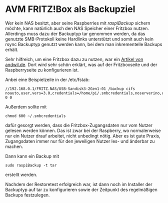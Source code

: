 # AVM FRITZ!Box als Backupziel

Wer kein NAS besitzt, aber seine Raspberries mit *raspiBackup* sichern möchte,
kann natürlich auch den NAS Speicher einer Fritzbox nutzen. Allerdings muss
dazu der Backuptyp tar genommen werden, da das genutzte SMB-Protokoll keine
Hardlinks unterstützt und somit auch kein rsync Backuptyp genutzt werden kann,
bei dem man inkrementelle Backups erhält.

Sehr hilfreich, um eine Fritzbox dazu zu nutzen, war ein [Artikel von andwil.de](https://www.andwil.de/weblog/linux-fritznas-mounten-cifs).
Dort wird sehr schön erklärt, was auf der Fritzboxseite und der Raspberryseite zu konfigurieren ist.

Anbei eine Beispielzeile in der /etc/fstab:

```
//192.168.0.1/FRITZ.NAS/USB-Sandisk3-2Gen1-01 /backup cifs noauto,user,vers=3.0,credentials=/home/pi/.smbcredentials,noserverino,uid=1000,gid=1000 0 0
```

Außerdem sollte mit
```
chmod 600 ~/.smbcredentials
```

dafür gesorgt werden, dass die Fritzbox-Zugangsdaten nur vom Nutzer gelesen werden
können. Das ist zwar bei der Raspberry, wo normalerweise nur ein Nutzer drauf
arbeitet, nicht unbedingt nötig. Aber es ist gute Praxis, Zugangsdaten immer
nur für den jeweiligen Nutzer les- und änderbar zu machen.

Dann kann ein Backup mit
```
sudo raspiBackup -t tar
```
erstellt werden.

Nachdem der Restoretest erfolgreich war, ist dann noch im Installer der Backuptyp
auf tar zu konfigurieren sowie der Zeitpunkt des regelmäßigen Backups festzulegen.

[.status]: rst
